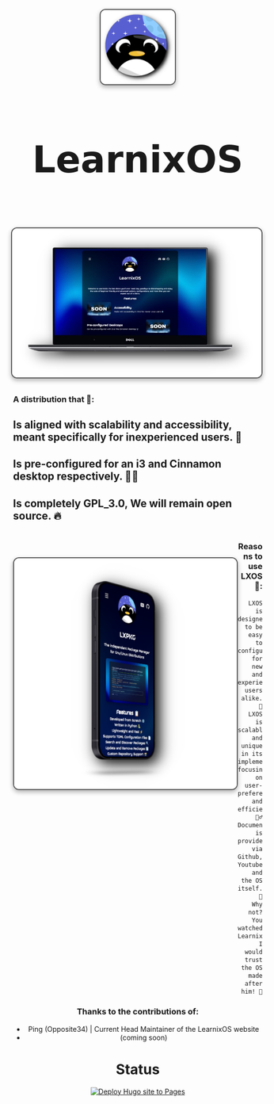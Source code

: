 <div align="center">


<img src="https://raw.githubusercontent.com/LearnixOS/learnixos.github.io/refs/heads/main/assets/images/logo.png" align="center" alt=" Preview" width="150" style="display: block; margin: 32px auto; border: 2px solid #555; border-radius: 12px; box-shadow: 0 4px 10px rgba(0, 0, 0, 0.3);">


<div align="center">
  <h2 style="font-size: 74px;">
    <strong> 
      <a href="https://learnixos.github.io/" style="text-decoration: none; color: inherit;">
        𝗟𝗲𝗮𝗿𝗻𝗶𝘅𝗢𝗦
      </a> 
    </strong>
  </h2>
</div>

<h1>
      <img src="assets/images/laptopframe.png" align="right" alt="Preview" width="650" style="display: block; margin: 32px auto; border: 2px solid #555; border-radius: 12px; box-shadow: 0 4px 10px rgba(0, 0, 0, 0.3);">
</div>
</div> 


<div align="left">

### A distribution that 🐧:

  ##  Is aligned with scalability and accessibility, meant specifically for inexperienced users. 🍉
  ##  Is pre-configured for an i3 and Cinnamon desktop respectively. 🧖‍♂️
  ##  Is completely GPL_3.0, We will remain open source. 🔥


<div align="center">

<h1>
      <img src="assets/images/framephone.png" align="left" alt="Preview" width="450" style="display: block; margin: 32px auto; border: 2px solid #555; border-radius: 12px; box-shadow: 0 4px 10px rgba(0, 0, 0, 0.3);">
</div>
</div> 

<div align="right">

### Reasons to use LXOS 🌸:

    LXOS is designed to be easy to configure for new and experienced users alike. 🥝
    LXOS is scalable and unique in its implementations, focusing on user-preference and efficiency. 💆‍♂️
    Documentation is provided via Github, Youtube, and the OS itself. 🎴
    Why not? You watched LearnixTV, I would trust the OS made after him! 🐧


<div align="center">


### **Thanks to the contributions of:**
  - Ping (Opposite34) | Current Head Maintainer of the LearnixOS website
  - (coming soon)


# **Status**
[![Deploy Hugo site to Pages](https://github.com/LearnixOS/learnixos.github.io/actions/workflows/hugo.yml/badge.svg)](https://github.com/LearnixOS/learnixos.github.io/actions/workflows/hugo.yml)
